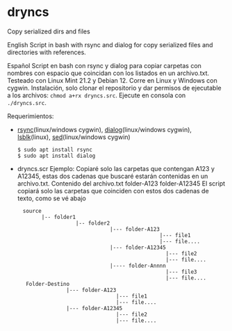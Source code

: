 # dryncs
Copy serialized dirs and files

English
Script in bash with rsync and dialog for copy serialized files and directories with references.

Español
Script en bash con rsync y dialog para copiar carpetas con nombres con espacio que coincidan con los listados en un archivo.txt. Testeado con Linux Mint 21.2 y Debian 12. Corre en Linux y Windows con cygwin. Instalación, solo clonar el repositorio y dar permisos de ejecutable a los archivos: `chmod a+rx dryncs.src`. Ejecute en consola con `./dryncs.src`.

  Requerimientos:
  - [rsync](https://rsync.samba.org/)(linux/windows cygwin), [dialog](https://linux.die.net/man/1/dialog)(linux/windows cygwin), [lsblk](https://www.geeksforgeeks.org/lsblk-command-in-linux-with-examples/)(linux), [sed](https://www.gnu.org/software/sed/manual/sed.html)(linux/windows cygwin)
    ````
    $ sudo apt install rsync
    $ sudo apt install dialog
    ````
  - dryncs.scr
  Ejemplo: Copiaré solo las carpetas que contengan A123 y A12345, estas dos cadenas que buscaré estarán contenidas en un archivo.txt.
  Contenido del archivo.txt
    folder-A123
    folder-A12345
  El script copiará solo las carpetas que coinciden con estos dos cadenas de texto, como se vé abajo
  
````  
     source
           |-- folder1
                      |-- folder2  
                                 |--- folder-A123
                                                 |--- file1
                                                 |--- file....
                                 |--- folder-A12345
                                                   |--- file2
                                                   |--- file....
                                 |---- folder-Annnn
                                                   |--- file3
                                                   |--- file....
      Folder-Destino
                   |--- folder-A123
                                   |--- file1
                                   |--- file....
                   |--- folder-A12345
                                   |--- file2
                                   |--- file....
````                 
